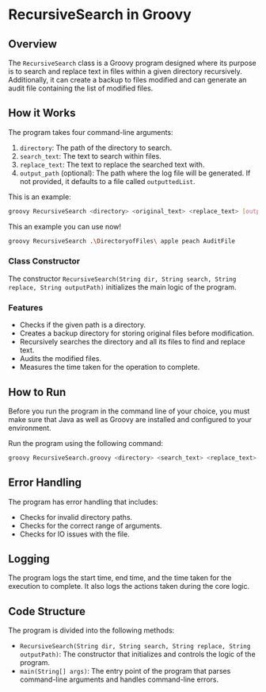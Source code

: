 # RecursiveSearch in Groovy

## Overview

The `RecursiveSearch` class is a Groovy program designed where its purpose is to search and replace text in files within a given directory recursively. Additionally, it can create a backup to files modified and can generate an audit file containing the list of modified files.

## How it Works

The program takes four command-line arguments:

1. `directory`: The path of the directory to search.
2. `search_text`: The text to search within files.
3. `replace_text`: The text to replace the searched text with.
4. `output_path` (optional): The path where the log file will be generated. If not provided, it defaults to a file called `outputtedList`.

This is an example: 
```bash 
groovy RecursiveSearch <directory> <original_text> <replace_text> [output_list_path]
```

This an example you can use now!
```bash 
groovy RecursiveSearch .\DirectoryofFiles\ apple peach AuditFile
```

### Class Constructor

The constructor `RecursiveSearch(String dir, String search, String replace, String outputPath)` initializes the main logic of the program.

### Features

- Checks if the given path is a directory.
- Creates a backup directory for storing original files before modification.
- Recursively searches the directory and all its files to find and replace text.
- Audits the modified files.
- Measures the time taken for the operation to complete.

## How to Run

Before you run the program in the command line of your choice, you must make sure that Java as well as Groovy are installed and configured to your environment. 

Run the program using the following command:

```bash
groovy RecursiveSearch.groovy <directory> <search_text> <replace_text> [output_path]
```

## Error Handling
The program has  error handling that includes:
- Checks for invalid directory paths.
- Checks for the correct range of arguments.
- Checks for IO issues with the file.


## Logging
The program logs the start time, end time, and the time taken for the execution to complete. It also logs the actions taken during the core logic. 

## Code Structure
The program is divided into the following methods:

- `RecursiveSearch(String dir, String search, String replace, String outputPath)`: The constructor that initializes and controls the logic of the program.
- `main(String[] args)`: The entry point of the program that parses command-line arguments and handles command-line errors.
